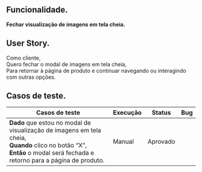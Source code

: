 ## Funcionalidade.
**Fechar visualização de imagens em tela cheia.**

## User Story.
Como cliente,<br>
Quero fechar o modal de imagens em tela cheia,<br>
Para retornar à página de produto e continuar navegando ou interagindo com outras opções.<br>

## Casos de teste.

<table>
    <thead>
        <tr>
            <th>Casos de teste</th>
            <th>Execução</th>
            <th>Status</th>
            <th>Bug</th>
        </tr>
    </thead>
    <tbody>
        <tr>
            <td>
                <strong>Dado</strong> que estou no modal de visualização de imagens em tela cheia, <br>
                <strong>Quando</strong> clico no botão “X”, <br>
                <strong>Então</strong> o modal será fechada e retorno para a página de produto.<br>
            </td>
            <td>Manual</td>
            <td>Aprovado</td>
            <td></td>
        </tr>
    </tbody>
</table>